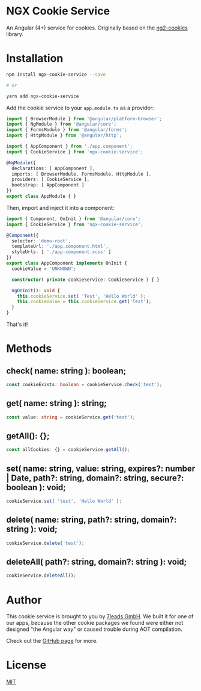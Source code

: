 # NGX Cookie Service

An Angular (4+) service for cookies. Originally based on the [ng2-cookies](https://www.npmjs.com/package/ng2-cookies) library.

# Installation

```bash
npm install ngx-cookie-service --save

# or

yarn add ngx-cookie-service
```

Add the cookie service to your `app.module.ts` as a provider:

```typescript
import { BrowserModule } from '@angular/platform-browser';
import { NgModule } from '@angular/core';
import { FormsModule } from '@angular/forms';
import { HttpModule } from '@angular/http';

import { AppComponent } from './app.component';
import { CookieService } from 'ngx-cookie-service';

@NgModule({
  declarations: [ AppComponent ],
  imports: [ BrowserModule, FormsModule, HttpModule ],
  providers: [ CookieService ],
  bootstrap: [ AppComponent ]
})
export class AppModule { }
```

Then, import and inject it into a component:

```typescript
import { Component, OnInit } from '@angular/core';
import { CookieService } from 'ngx-cookie-service';

@Component({
  selector: 'demo-root',
  templateUrl: './app.component.html',
  styleUrls: [ './app.component.scss' ]
})
export class AppComponent implements OnInit {
  cookieValue = 'UNKNOWN';

  constructor( private cookieService: CookieService ) { }

  ngOnInit(): void {
    this.cookieService.set( 'Test', 'Hello World' );
    this.cookieValue = this.cookieService.get('Test');
  }
}
```

That's it!

# Methods

## check( name: string ): boolean;

```typescript
const cookieExists: boolean = cookieService.check('test');
```

## get( name: string ): string;

```typescript
const value: string = cookieService.get('test');
```

## getAll(): {};

```typescript
const allCookies: {} = cookieService.getAll();
```

## set( name: string, value: string, expires?: number | Date, path?: string, domain?: string, secure?: boolean ): void;

```typescript
cookieService.set( 'test', 'Hello World' );
```

## delete( name: string, path?: string, domain?: string ): void;

```typescript
cookieService.delete('test');
```

## deleteAll( path?: string, domain?: string ): void;

```typescript
cookieService.deleteAll();
```

# Author

This cookie service is brought to you by [7leads GmbH](http://www.7leads.org/). We built it for one of our apps, because the other cookie packages we found were either not designed "the Angular way" or caused trouble during AOT compilation.

Check out the [GitHub page](https://github.com/7leads/ngx-cookie-service) for more.

# License

[MIT](https://github.com/7leads/ngx-cookie-service/blob/master/LICENSE)

